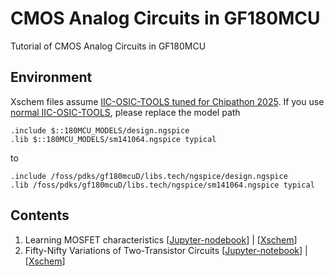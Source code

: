 # CMOS Analog Circuits in GF180MCU

Tutorial of CMOS Analog Circuits in GF180MCU

## Environment

Xschem files assume [IIC-OSIC-TOOLS tuned for Chipathon 2025](https://github.com/sscs-ose/sscs-chipathon-2025).
If you use [normal IIC-OSIC-TOOLS](https://github.com/iic-jku/IIC-OSIC-TOOLS), please replace the model path

```
.include $::180MCU_MODELS/design.ngspice
.lib $::180MCU_MODELS/sm141064.ngspice typical
```

to

```
.include /foss/pdks/gf180mcuD/libs.tech/ngspice/design.ngspice
.lib /foss/pdks/gf180mcuD/libs.tech/ngspice/sm141064.ngspice typical
```

## Contents
1. Learning MOSFET characteristics [[Jupyter-nodebook](https://github.com/atuchiya/gf180-analog-tutorial/blob/main/mosfet_gf180.ipynb)] | [[Xschem](https://github.com/atuchiya/gf180-analog-tutorial/tree/main/mosfet_gf180)]
2. Fifty-Nifty Variations of Two-Transistor Circuits [[Jupyter-notebook](https://github.com/atuchiya/gf180-analog-tutorial/blob/main/fifty_nifty.ipynb)] | [[Xschem](https://github.com/atuchiya/gf180-analog-tutorial/tree/main/fifty-nifty)]
